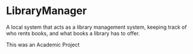 # LibraryManager
A local system that acts as a library management system, keeping track of who rents books, and what books a library has to offer.

This was an Academic Project
